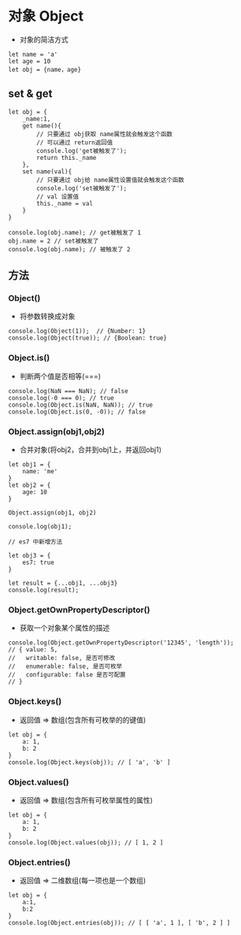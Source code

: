 # 对象 Object
* 对象的简洁方式
```
let name = 'a'
let age = 10
let obj = {name，age}
```
## set & get
```
let obj = {
    _name:1,
    get name(){
        // 只要通过 obj获取 name属性就会触发这个函数
        // 可以通过 return返回值
        console.log('get被触发了');
        return this._name
    },
    set name(val){
        // 只要通过 obj给 name属性设置值就会触发这个函数
        console.log('set被触发了');
        // val 设置值
        this._name = val
    }
}

console.log(obj.name); // get被触发了 1
obj.name = 2 // set被触发了
console.log(obj.name); // 被触发了 2
```

## 方法
### Object()
 * 将参数转换成对象
```
console.log(Object(1));  // {Number: 1}
console.log(Object(true)); // {Boolean: true}
```
### Object.is()
* 判断两个值是否相等(===)
```
console.log(NaN === NaN); // false
console.log(-0 === 0); // true
console.log(Object.is(NaN, NaN)); // true
console.log(Object.is(0, -0)); // false
```
### Object.assign(obj1,obj2)
* 合并对象(将obj2，合并到obj1上，并返回obj1)
```
let obj1 = {
    name: 'me'
}
let obj2 = {
    age: 10
}

Object.assign(obj1, obj2)

console.log(obj1);

// es7 中新增方法

let obj3 = {
    es7: true
}

let result = {...obj1, ...obj3}
console.log(result);
```
### Object.getOwnPropertyDescriptor()
* 获取一个对象某个属性的描述
```
console.log(Object.getOwnPropertyDescriptor('12345', 'length'));
// { value: 5,
//   writable: false, 是否可修改
//   enumerable: false, 是否可枚举
//   configurable: false 是否可配置
// }
```
### Object.keys()
* 返回值 => 数组(包含所有可枚举的的键值)
```
let obj = {
    a: 1,
    b: 2
}
console.log(Object.keys(obj)); // [ 'a', 'b' ]
```

### Object.values()
* 返回值 => 数组(包含所有可枚举属性的属性)
```
let obj = {
    a: 1,
    b: 2
}
console.log(Object.values(obj)); // [ 1, 2 ]
```
### Object.entries()
* 返回值 => 二维数组(每一项也是一个数组)
```
let obj = {
    a:1,
    b:2
}
console.log(Object.entries(obj)); // [ [ 'a', 1 ], [ 'b', 2 ] ]
```


